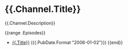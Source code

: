# {{.Channel.Title}}

{{.Channel.Description}}

{{range .Episodes}}
- [{{.Title}}]({{.URL}}) ({{.PubDate.Format "2006-01-02"}})
{{end}}
